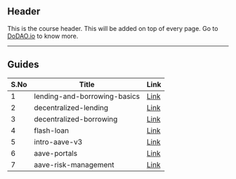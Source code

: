 ## Header
This is the course header. This will be added on top of every page. Go to [DoDAO.io](https://www.dodao.io) to know more.

---

## Guides

| S.No        | Title       |  Link  |
| ----------- | ----------- |----------- |
| 1      | lending-and-borrowing-basics |  [Link](generated/markdown/lending-and-borrowing-basics.md) |
 | 2      | decentralized-lending |  [Link](generated/markdown/decentralized-lending.md) |
 | 3      | decentralized-borrowing |  [Link](generated/markdown/decentralized-borrowing.md) |
 | 4      | flash-loan |  [Link](generated/markdown/flash-loan.md) |
 | 5      | intro-aave-v3 |  [Link](generated/markdown/intro-aave-v3.md) |
 | 6      | aave-portals |  [Link](generated/markdown/aave-portals.md) |
 | 7      | aave-risk-management |  [Link](generated/markdown/aave-risk-management.md) | 